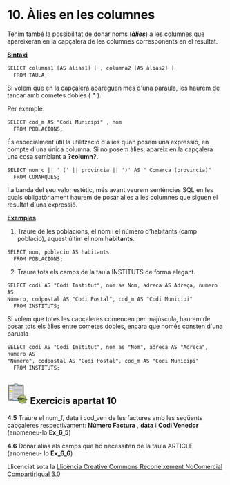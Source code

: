 # 10\. Àlies en les columnes

Tenim també la possibilitat de donar noms (_**àlies**_) a les columnes que
apareixeran en la capçalera de les columnes corresponents en el resultat.

**<u>Sintaxi</u>**
```
SELECT columna1 [AS àlias1] [ , columna2 [AS àlias2] ]  
  FROM TAULA;
```
Si volem que en la capçalera apareguen més d'una paraula, les haurem de tancar
amb cometes dobles ( **"** ).

Per exemple:
```
SELECT cod_m AS "Codi Municipi" , nom  
  FROM POBLACIONS;
```   
És especialment útil la utilització d'àlies quan posem una expressió, en
compte d'una única columna. Si no posem àlies, apareix en la capçalera una
cosa semblant a **?column?**.
```
SELECT nom_c || ' (' || provincia || ')' AS " Comarca (provincia)"  
  FROM COMARQUES;
```
I a banda del seu valor estètic, més avant veurem sentències SQL en les quals
obligatòriament haurem de posar àlies a les columnes que siguen el resultat
d'una expressió.

**<u>Exemples</u>**

  1. Traure de les poblacions, el nom i el número d'habitants (camp poblacio), aquest últim el nom **habitants**.
```
SELECT nom, poblacio AS habitants  
  FROM POBLACIONS;
```
  2. Traure tots els camps de la taula INSTITUTS de forma elegant.
```
SELECT codi AS "Codi Institut", nom as Nom, adreca AS Adreça, numero AS
Número, codpostal AS "Codi Postal", cod_m AS "Codi Municipi"  
  FROM INSTITUTS;
```
Si volem que totes les capçaleres comencen per majúscula, haurem de posar tots
els àlies entre cometes dobles, encara que només consten d'una paruala
```
SELECT codi AS "Codi Institut", nom as "Nom", adreca AS "Adreça", numero AS
"Número", codpostal AS "Codi Postal", cod_m AS "Codi Municipi"  
  FROM INSTITUTS;
```

## ![](icon_activity.gif) Exercicis apartat 10

**4.5** Traure el num_f, data i cod_ven de les factures amb les següents
capçaleres respectivament: **Número Factura** , **data** i **Codi Venedor**
(anomeneu-lo **Ex_6_5**)

**4.6** Donar àlias als camps que ho necessiten de la taula ARTICLE (anomeneu-
lo **Ex_6_6**)


Llicenciat sota la  [Llicència Creative Commons Reconeixement NoComercial
CompartirIgual 3.0](http://creativecommons.org/licenses/by-nc-sa/3.0/)

